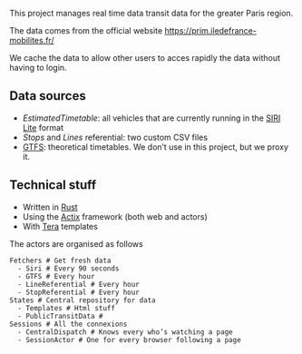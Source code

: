 This project manages real time data transit data for the greater Paris region.

The data comes from the official website https://prim.iledefrance-mobilites.fr/

We cache the data to allow other users to acces rapidly the data without having to login.

## Data sources

* _EstimatedTimetable_: all vehicles that are currently running in the [SIRI Lite](http://www.normes-donnees-tc.org/format-dechange/donnees-temps-reel/) format
* _Stops_ and _Lines_ referential: two custom CSV files
* [GTFS](https://gtfs.org/): theoretical timetables. We don’t use in this project, but we proxy it.

## Technical stuff

* Written in [Rust](https://www.rust-lang.org/)
* Using the [Actix](https://actix.rs/) framework (both web and actors)
* With [Tera](https://tera.netlify.app/) templates

The actors are organised as follows

```
Fetchers # Get fresh data
  - Siri # Every 90 seconds
  - GTFS # Every hour
  - LineReferential # Every hour
  - StopReferential # Every hour
States # Central repository for data
  - Templates # Html stuff
  - PublicTransitData #
Sessions # All the connexions
  - CentralDispatch # Knows every who’s watching a page
  - SessionActor # One for every browser following a page
```
